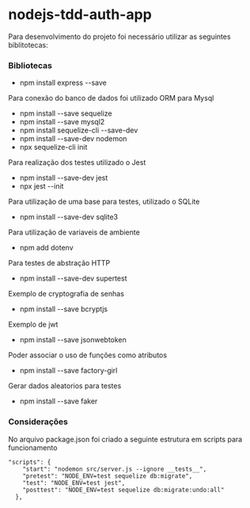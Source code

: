 # nodejs-tdd-auth-app

Para desenvolvimento do projeto foi necessário utilizar as seguintes biblitotecas: 

### Bibliotecas

- npm install express --save

Para conexão do banco de dados foi utilizado ORM para Mysql 
- npm install --save sequelize
- npm install --save mysql2
- npm install sequelize-cli --save-dev
- npm install --save-dev nodemon
- npx sequelize-cli init

Para realização dos testes utilizado o Jest

- npm install --save-dev jest
- npx jest --init

Para utilização de uma base para testes, utilizado o SQLite
- npm install --save-dev sqlite3

Para utilização de variaveis de ambiente
- npm add dotenv

Para testes de abstração HTTP
- npm install --save-dev supertest

Exemplo de cryptografia de senhas
- npm install --save bcryptjs

Exemplo de jwt
- npm install --save jsonwebtoken

Poder associar o uso de funções como atributos
- npm install --save factory-girl

Gerar dados aleatorios para testes
- npm install --save faker

### Considerações

No arquivo package.json foi criado a seguinte estrutura em scripts para funcionamento

```
"scripts": {
    "start": "nodemon src/server.js --ignore __tests__",
    "pretest": "NODE_ENV=test sequelize db:migrate",
    "test": "NODE_ENV=test jest",
    "posttest": "NODE_ENV=test sequelize db:migrate:undo:all"
  },

  ```

